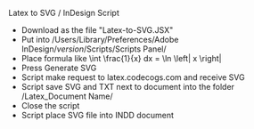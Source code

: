 Latex to SVG / InDesign Script

- Download as the file "Latex-to-SVG.JSX"
- Put into /Users/Library/Preferences/Adobe InDesign/*version*/Scripts/Scripts Panel/
- Place formula like \int \frac{1}{x} dx = \ln \left| x \right|
- Press Generate SVG
- Script make request to latex.codecogs.com and receive SVG
- Script save SVG and TXT next to document into the folder /Latex_Document Name/ 
- Close the script
- Script place SVG file into INDD document
